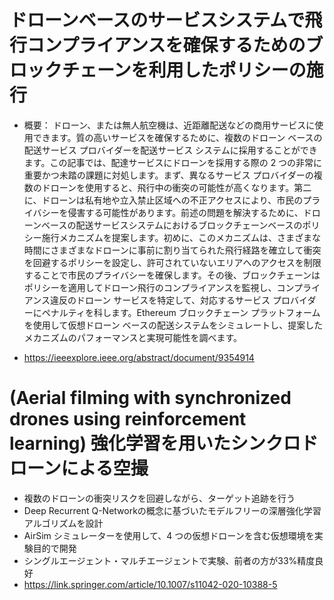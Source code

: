 # ドローンベースのサービスシステムで飛行コンプライアンスを確保するためのブロックチェーンを利用したポリシーの施行
- 概要：
ドローン、または無人航空機は、近距離配送などの商用サービスに使用できます。質の高いサービスを確保するために、複数のドローン ベースの配送サービス プロバイダーを配送サービス システムに採用することができます。この記事では、配達サービスにドローンを採用する際の 2 つの非常に重要かつ未踏の課題に対処します。まず、異なるサービス プロバイダーの複数のドローンを使用すると、飛行中の衝突の可能性が高くなります。第二に、ドローンは私有地や立入禁止区域への不正アクセスにより、市民のプライバシーを侵害する可能性があります。前述の問題を解決するために、ドローンベースの配送サービスシステムにおけるブロックチェーンベースのポリシー施行メカニズムを提案します。初めに、このメカニズムは、さまざまな時間にさまざまなドローンに事前に割り当てられた飛行経路を確立して衝突を回避するポリシーを設定し、許可されていないエリアへのアクセスを制限することで市民のプライバシーを確​​保します。その後、ブロックチェーンはポリシーを適用してドローン飛行のコンプライアンスを監視し、コンプライアンス違反のドローン サービスを特定して、対応するサービス プロバイダーにペナルティを科します。Ethereum ブロックチェーン プラットフォームを使用して仮想ドローン ベースの配送システムをシミュレートし、提案したメカニズムのパフォーマンスと実現可能性を調べます。

- https://ieeexplore.ieee.org/abstract/document/9354914

# (Aerial filming with synchronized drones using reinforcement learning) 強化学習を用いたシンクロドローンによる空撮
- 複数のドローンの衝突リスクを回避しながら、ターゲット追跡を行う
- Deep Recurrent Q-Networkの概念に基づいたモデルフリーの深層強化学習アルゴリズムを設計
- AirSim シミュレーターを使用して、4 つの仮想ドローンを含む仮想環境を実験目的で開発
- シングルエージェント・マルチエージェントで実験、前者の方が33%精度良好
- https://link.springer.com/article/10.1007/s11042-020-10388-5